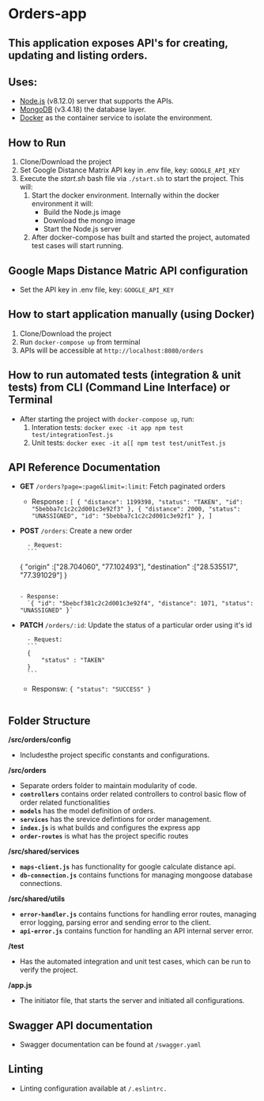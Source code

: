 # Orders-app

## This application exposes API's for creating, updating and listing orders.

## Uses:

- [Node.js](https://nodejs.org/en/) (v8.12.0) server that supports the APIs.
- [MongoDB](https://www.mongodb.com/) (v3.4.18) the database layer.
- [Docker](https://www.docker.com/) as the container service to isolate the environment.

## How to Run

1. Clone/Download the project
2. Set Google Distance Matrix API key in .env file, key: `GOOGLE_API_KEY`
3. Execute the _start.sh_ bash file via `./start.sh` to start the project. This will:
   1. Start the docker environment. Internally within the docker environment it will:
      - Build the Node.js image
      - Download the mongo image
      - Start the Node.js server
   2. After docker-compose has built and started the project, automated test cases will start running.

## Google Maps Distance Matric API configuration

- Set the API key in .env file, key: `GOOGLE_API_KEY`

## How to start application manually (using Docker)

1. Clone/Download the project
1. Run `docker-compose up` from terminal
1. APIs will be accessible at `http://localhost:8080/orders`

## How to run automated tests (integration & unit tests) from CLI (Command Line Interface) or Terminal

- After starting the project with `docker-compose up`, run:
  1. Interation tests: `docker exec -it app npm test test/integrationTest.js`
  2. Unit tests: `docker exec -it a[[ npm test test/unitTest.js`

## API Reference Documentation

- **GET** `/orders?page=:page&limit=:limit`: Fetch paginated orders

  - Response :
    `[ { "distance": 1199398, "status": "TAKEN", "id": "5bebba7c1c2c2d001c3e92f3" }, { "distance": 2000, "status": "UNASSIGNED", "id": "5bebba7c1c2c2d001c3e92f1" }, ]`

- **POST** `/orders`: Create a new order

      	- Request:
      	```

  {
  "origin" :["28.704060", "77.102493"],
  "destination" :["28.535517", "77.391029"]
  }

  ```

  - Response:
    `{ "id": "5bebcf381c2c2d001c3e92f4", "distance": 1071, "status": "UNASSIGNED" }`

  ```

- **PATCH** `/orders/:id`: Update the status of a particular order using it's id

      	- Request:
      	```
        {
            "status" : "TAKEN"
        }
        ```

  - Responsw:
    `{ "status": "SUCCESS" }`

  ```

  ```

## Folder Structure

**/src/orders/config**

- Includesthe project specific constants and configurations.

**/src/orders**

- Separate orders folder to maintain modularity of code.
- **`controllers`** contains order related controllers to control basic flow of order related functionalities
- **`models`** has the model definition of orders.
- **`services`** has the srevice defintions for order management.
- **`index.js`** is what builds and configures the express app
- **`order-routes`** is what has the project specific routes

**/src/shared/services**

- **`maps-client.js`** has functionality for google calculate distance api.
- **`db-connection.js`** contains functions for managing mongoose database connections.

**/src/shared/utils**

- **`error-handler.js`** contains functions for handling error routes, managing error logging, parsing error and sending error to the client.
- **`api-error.js`** contains function for handling an API internal server error.

**/test**

- Has the automated integration and unit test cases, which can be run to verify the project.

**/app.js**

- The initiator file, that starts the server and initiated all configurations.

## Swagger API documentation

- Swagger documentation can be found at `/swagger.yaml`

## Linting

- Linting configuration available at `/.eslintrc.`
